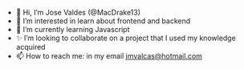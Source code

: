 - 👋 Hi, I’m Jose Valdes (@MacDrake13)
- 👀 I’m interested in learn about frontend and backend
- 🌱 I’m currently learning Javascript
- ✨ I’m looking to collaborate on a project that I used my knowledge acquired
- 📫 How to reach me: in my email jmvalcas@hotmail.com

<!---
MacDrake13/MacDrake13 is a ✨ special ✨ repository because its `README.md` (this file) appears on your GitHub profile.
You can click the Preview link to take a look at your changes.
--->
